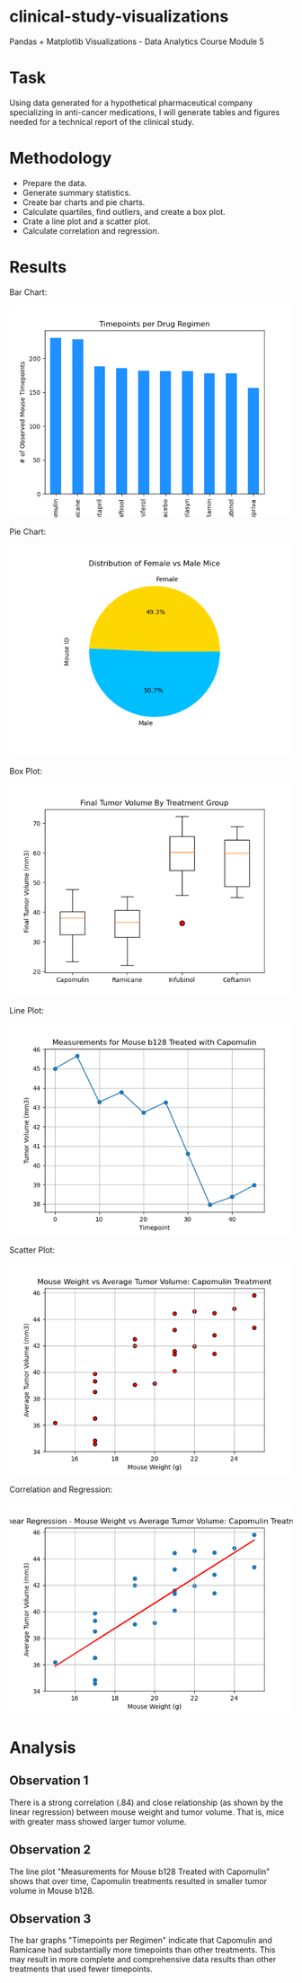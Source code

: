 # clinical-study-visualizations
Pandas + Matplotlib Visualizations - Data Analytics Course Module 5

# Task
Using data generated for a hypothetical pharmaceutical company specializing in anti-cancer medications, I will generate tables and figures needed for a technical report of the clinical study.

# Methodology
- Prepare the data.
- Generate summary statistics.
- Create bar charts and pie charts.
- Calculate quartiles, find outliers, and create a box plot.
- Crate a line plot and a scatter plot.
- Calculate correlation and regression.

# Results

Bar Chart:

![chart1](images/Fig1.png)

Pie Chart:

![chart2](images/Fig2.png)

Box Plot:

![chart3](images/Fig3.png)

Line Plot:

![chart4](images/Fig4.png)

Scatter Plot:

![chart5](images/Fig5.png)

Correlation and Regression:

![chart6](images/Fig6.png)

# Analysis

## Observation 1
There is a strong correlation (.84) and close relationship (as shown by the linear regression) between mouse weight and tumor volume. That is, mice with greater mass showed larger tumor volume.

## Observation 2
The line plot "Measurements for Mouse b128 Treated with Capomulin" shows that over time, Capomulin treatments resulted in smaller tumor volume in Mouse b128.

## Observation 3
The bar graphs "Timepoints per Regimen" indicate that Capomulin and Ramicane had substantially more timepoints than other treatments. This may result in more complete and comprehensive data results than other treatments that used fewer timepoints.

